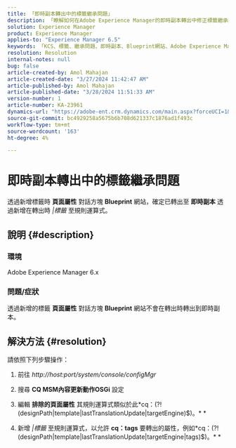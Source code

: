 ```yaml
---
title: 「即時副本轉出中的標籤繼承問題」
description: 「瞭解如何在Adobe Experience Manager的即時副本轉出中修正標籤繼承問題。」
solution: Experience Manager
product: Experience Manager
applies-to: "Experience Manager 6.5"
keywords: 「KCS、標籤、繼承問題、即時副本、Blueprint網站、Adobe Experience Manager 6.x、AEM」
resolution: Resolution
internal-notes: null
bug: false
article-created-by: Amol Mahajan
article-created-date: "3/27/2024 11:42:47 AM"
article-published-by: Amol Mahajan
article-published-date: "3/28/2024 11:51:33 AM"
version-number: 1
article-number: KA-23961
dynamics-url: "https://adobe-ent.crm.dynamics.com/main.aspx?forceUCI=1&pagetype=entityrecord&etn=knowledgearticle&id=9826fc20-2fec-ee11-a204-6045bd0063aa"
source-git-commit: bc4929258a5675b6b708d621337c1876ad1f493c
workflow-type: tm+mt
source-wordcount: '163'
ht-degree: 4%

---
```


# 即時副本轉出中的標籤繼承問題


透過新增標籤時 <b>頁面屬性</b> 對話方塊 <b>Blueprint</b> 網站，確定已轉出至 <b>即時副本</b> 透過新增在轉出時 *|標籤* 至規則運算式。

## 說明 {#description}


### <b>環境</b>

Adobe Experience Manager 6.x



### <b>問題/症狀</b>

透過新增的標籤 <b>頁面屬性</b> 對話方塊 <b>Blueprint</b> 網站不會在轉出時轉出到即時副本。


## 解決方法 {#resolution}


請依照下列步驟操作：

1. 前往 *http://host:port/system/console/configMgr*


2. 搜尋 <b>CQ MSM內容更新動作OSGi</b> 設定


3. 編輯 <b>排除的頁面屬性</b> 其規則運算式類似於此*cq：(?!(designPath|template|lastTranslationUpdate|targetEngine)$)。\* *


4. 新增 *|標籤* 至規則運算式，以允許 <b>cq：tags</b> 要轉出的屬性，例如*cq：(?!(designPath|template|lastTranslationUpdate|targetEngine|tags)$)。\* *

